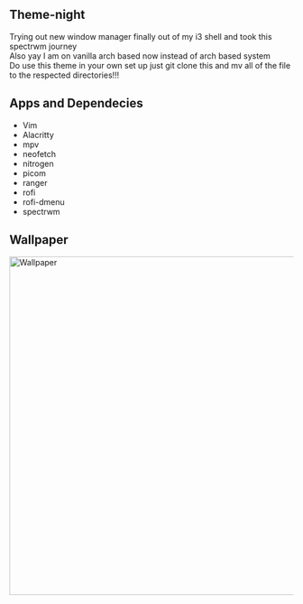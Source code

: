 ## Theme-night
Trying out new window manager finally out of my i3 shell and took this spectrwm journey <br> 
Also yay I am on vanilla arch based now instead of arch based system <br>
Do use this theme in your own set up just git clone this and mv all of the file to the respected 
directories!!!

## Apps and Dependecies 
- Vim
- Alacritty
- mpv
- neofetch
- nitrogen
- picom 
- ranger
- rofi 
- rofi-dmenu
- spectrwm

## Wallpaper
<p align="centre">
   <img width="600" 
        alt="Wallpaper"
        src="https://free4kwallpapers.com/uploads/originals/2020/05/10/trolley-stop-wallpaper.jpg">
</p>
